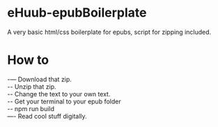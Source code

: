 # eHuub-epubBoilerplate
A very basic html/css boilerplate for epubs, script for zipping included.


# How to
-— Download that zip.  
-- Unzip that zip.  
-- Change the text to your own text.  
-- Get your terminal to your epub folder  
-- npm run build  
—- Read cool stuff digitally.  
